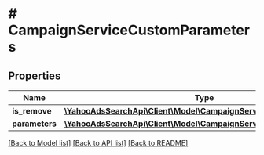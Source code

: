 # # CampaignServiceCustomParameters

## Properties

Name | Type | Description | Notes
------------ | ------------- | ------------- | -------------
**is_remove** | [**\YahooAdsSearchApi\Client\Model\CampaignServiceIsRemove**](CampaignServiceIsRemove.md) |  | [optional] 
**parameters** | [**\YahooAdsSearchApi\Client\Model\CampaignServiceCustomParameter[]**](CampaignServiceCustomParameter.md) |  | [optional] 

[[Back to Model list]](../../README.md#documentation-for-models) [[Back to API list]](../../README.md#documentation-for-api-endpoints) [[Back to README]](../../README.md)



